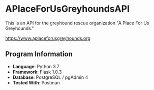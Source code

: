 # APlaceForUsGreyhoundsAPI

 This is an API for the greyhound rescue organization "A Place For Us Greyhounds."

 https://www.aplaceforusgreyhounds.org
 
## Program Information
* **Language**: Python 3.7
* **Framework**: Flask 1.0.3
* **Database**: PostgreSQL / pgAdmin 4
* **Tested With**: Postman
